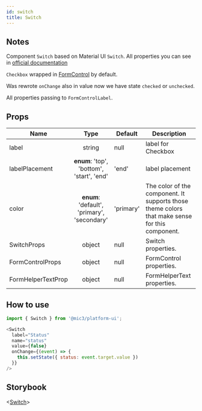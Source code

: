 ```yaml
---
id: switch
title: Switch
---
```


## Notes

Component `Switch` based on Material UI `Switch`. All properties you can see in [official documentation](https://v3.material-ui.com/api/switch/)

`Checkbox` wrapped in [FormControl](https://v3.material-ui.com/api/form-control-label/) by default.

Was rewrote `onChange` also in value now we have state `checked` or `unchecked`.

All properties passing to `FormControlLabel`.

## Props

Name               |                    Type                     | Default   | Description
------------------ | :-----------------------------------------: | --------- | ----------------------------------------------------------------------------------------------
label              |                   string                    | null      | label for Checkbox
labelPlacement     |  **enum**: 'top', 'bottom', 'start', 'end'  | 'end'     | label placement
color              | **enum**: 'default', 'primary', 'secondary' | 'primary' | The color of the component. It supports those theme colors that make sense for this component.
SwitchProps        |                   object                    | null      | Switch properties.
FormControlProps   |                   object                    | null      | FormControl properties.
FormHelperTextProp |                   object                    | null      | FormHelperText properties.

## How to use

```javascript
import { Switch } from '@mic3/platform-ui';

<Switch
  label="Status"
  name="status"
  value={false}
  onChange={(event) => {
    this.setState({ status: event.target.value })
  }}
/>
```

## Storybook

<[Switch](/platform-ui/redirect?/storybook/index.html?path=/story/components-selection-controls--switch)>

